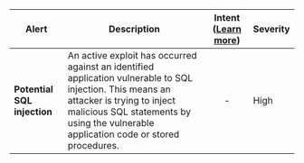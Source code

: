 |Alert|Description|Intent ([Learn more](#intentions))|Severity|
|----|----|:----:|--|
|**Potential SQL injection**|An active exploit has occurred against an identified application vulnerable to SQL injection. This means an attacker is trying to inject malicious SQL statements by using the vulnerable application code or stored procedures.|-|High|
